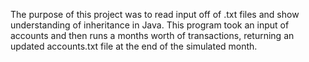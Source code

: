 The purpose of this project was to read input off of .txt files and show understanding of inheritance in Java. This program took an input of accounts and then runs a months worth of transactions, returning an updated accounts.txt file at the end of the simulated month.
